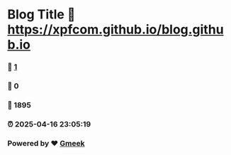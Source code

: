 # Blog Title :link: https://xpfcom.github.io/blog.github.io 
### :page_facing_up: [1](https://xpfcom.github.io/blog.github.io/tag.html) 
### :speech_balloon: 0 
### :hibiscus: 1895 
### :alarm_clock: 2025-04-16 23:05:19 
### Powered by :heart: [Gmeek](https://github.com/Meekdai/Gmeek)
